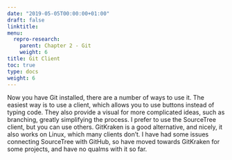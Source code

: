 ```yaml
---
date: "2019-05-05T00:00:00+01:00"
draft: false
linktitle:
menu:
  repro-research:
    parent: Chapter 2 - Git
    weight: 6
title: Git Client
toc: true
type: docs
weight: 6
---
```


Now you have Git installed, there are a number of ways to use it. The easiest way is to use a client, which allows you to use buttons instead of typing code. They also provide a visual for more complicated ideas, such as branching, greatly simplifying the process. I prefer to use the SourceTree client, but you can use others. GitKraken is a good alternative, and nicely, it also works on Linux, which many clients don’t. I have had some issues connecting SourceTree with GitHub, so have moved towards GitKraken for some projects, and have no qualms with it so far.
